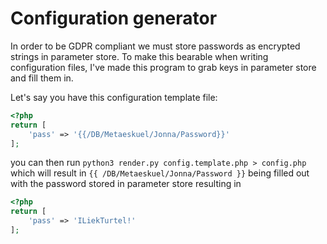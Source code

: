 # Configuration generator

In order to be GDPR compliant we must store passwords as encrypted strings in parameter store. To make this bearable when writing configuration files, I've made this program to grab keys in parameter store and fill them in.

Let's say you have this configuration template file:
```php
<?php
return [
	'pass' => '{{/DB/Metaeskuel/Jonna/Password}}'
];
```

you can then run `python3 render.py config.template.php > config.php` which will result in `{{ /DB/Metaeskuel/Jonna/Password }}` being filled out with the password stored in parameter store resulting in
```php
<?php
return [
	'pass' => 'ILiekTurtel!'
];
```
